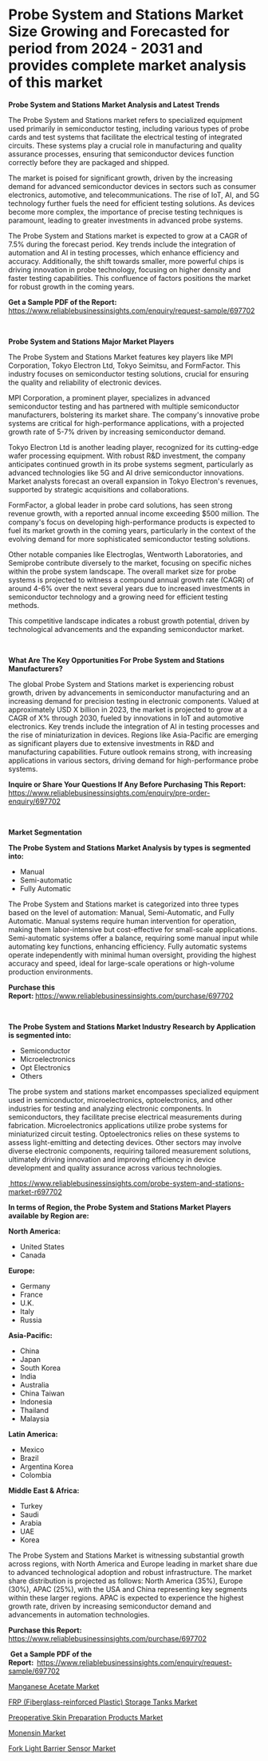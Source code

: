 <p><h1>Probe System and Stations Market Size Growing and Forecasted for period from 2024 - 2031 and provides complete market analysis of this market</h1></p><p><strong>Probe System and Stations Market Analysis and Latest Trends</strong></p>
<p><p>The Probe System and Stations market refers to specialized equipment used primarily in semiconductor testing, including various types of probe cards and test systems that facilitate the electrical testing of integrated circuits. These systems play a crucial role in manufacturing and quality assurance processes, ensuring that semiconductor devices function correctly before they are packaged and shipped.</p><p>The market is poised for significant growth, driven by the increasing demand for advanced semiconductor devices in sectors such as consumer electronics, automotive, and telecommunications. The rise of IoT, AI, and 5G technology further fuels the need for efficient testing solutions. As devices become more complex, the importance of precise testing techniques is paramount, leading to greater investments in advanced probe systems.</p><p>The Probe System and Stations market is expected to grow at a CAGR of 7.5% during the forecast period. Key trends include the integration of automation and AI in testing processes, which enhance efficiency and accuracy. Additionally, the shift towards smaller, more powerful chips is driving innovation in probe technology, focusing on higher density and faster testing capabilities. This confluence of factors positions the market for robust growth in the coming years.</p></p>
<p><strong>Get a Sample PDF of the Report:&nbsp;</strong> <a href="https://www.reliablebusinessinsights.com/enquiry/request-sample/697702?utm_campaign=1405&utm_medium=2&utm_source=Github&utm_content=ia&utm_term=29092024&utm_id=probe-system-and-stations">https://www.reliablebusinessinsights.com/enquiry/request-sample/697702</a></p>
<p>&nbsp;</p>
<p><strong>Probe System and Stations Major Market Players</strong></p>
<p><p>The Probe System and Stations Market features key players like MPI Corporation, Tokyo Electron Ltd, Tokyo Seimitsu, and FormFactor. This industry focuses on semiconductor testing solutions, crucial for ensuring the quality and reliability of electronic devices. </p><p>MPI Corporation, a prominent player, specializes in advanced semiconductor testing and has partnered with multiple semiconductor manufacturers, bolstering its market share. The company's innovative probe systems are critical for high-performance applications, with a projected growth rate of 5-7% driven by increasing semiconductor demand.</p><p>Tokyo Electron Ltd is another leading player, recognized for its cutting-edge wafer processing equipment. With robust R&D investment, the company anticipates continued growth in its probe systems segment, particularly as advanced technologies like 5G and AI drive semiconductor innovations. Market analysts forecast an overall expansion in Tokyo Electron's revenues, supported by strategic acquisitions and collaborations.</p><p>FormFactor, a global leader in probe card solutions, has seen strong revenue growth, with a reported annual income exceeding $500 million. The company's focus on developing high-performance products is expected to fuel its market growth in the coming years, particularly in the context of the evolving demand for more sophisticated semiconductor testing solutions.</p><p>Other notable companies like Electroglas, Wentworth Laboratories, and Semiprobe contribute diversely to the market, focusing on specific niches within the probe system landscape. The overall market size for probe systems is projected to witness a compound annual growth rate (CAGR) of around 4-6% over the next several years due to increased investments in semiconductor technology and a growing need for efficient testing methods. </p><p>This competitive landscape indicates a robust growth potential, driven by technological advancements and the expanding semiconductor market.</p></p>
<p>&nbsp;</p>
<p><strong>What Are The Key Opportunities For Probe System and Stations Manufacturers?</strong></p>
<p><p>The global Probe System and Stations market is experiencing robust growth, driven by advancements in semiconductor manufacturing and an increasing demand for precision testing in electronic components. Valued at approximately USD X billion in 2023, the market is projected to grow at a CAGR of X% through 2030, fueled by innovations in IoT and automotive electronics. Key trends include the integration of AI in testing processes and the rise of miniaturization in devices. Regions like Asia-Pacific are emerging as significant players due to extensive investments in R&D and manufacturing capabilities. Future outlook remains strong, with increasing applications in various sectors, driving demand for high-performance probe systems.</p></p>
<p><strong>Inquire or Share Your Questions If Any Before Purchasing This Report:</strong> <a href="https://www.reliablebusinessinsights.com/enquiry/pre-order-enquiry/697702?utm_campaign=1405&utm_medium=2&utm_source=Github&utm_content=ia&utm_term=29092024&utm_id=probe-system-and-stations">https://www.reliablebusinessinsights.com/enquiry/pre-order-enquiry/697702</a></p>
<p>&nbsp;</p>
<p><strong>Market Segmentation</strong></p>
<p><strong>The Probe System and Stations Market Analysis by types is segmented into:</strong></p>
<p><ul><li>Manual</li><li>Semi-automatic</li><li>Fully Automatic</li></ul></p>
<p><p>The Probe System and Stations market is categorized into three types based on the level of automation: Manual, Semi-Automatic, and Fully Automatic. Manual systems require human intervention for operation, making them labor-intensive but cost-effective for small-scale applications. Semi-automatic systems offer a balance, requiring some manual input while automating key functions, enhancing efficiency. Fully automatic systems operate independently with minimal human oversight, providing the highest accuracy and speed, ideal for large-scale operations or high-volume production environments.</p></p>
<p><strong>Purchase this Report:&nbsp;</strong><a href="https://www.reliablebusinessinsights.com/purchase/697702?utm_campaign=1405&utm_medium=2&utm_source=Github&utm_content=ia&utm_term=29092024&utm_id=probe-system-and-stations">https://www.reliablebusinessinsights.com/purchase/697702</a></p>
<p>&nbsp;</p>
<p><strong>The Probe System and Stations Market Industry Research by Application is segmented into:</strong></p>
<p><ul><li>Semiconductor</li><li>Microelectronics</li><li>Opt Electronics</li><li>Others</li></ul></p>
<p><p>The probe system and stations market encompasses specialized equipment used in semiconductor, microelectronics, optoelectronics, and other industries for testing and analyzing electronic components. In semiconductors, they facilitate precise electrical measurements during fabrication. Microelectronics applications utilize probe systems for miniaturized circuit testing. Optoelectronics relies on these systems to assess light-emitting and detecting devices. Other sectors may involve diverse electronic components, requiring tailored measurement solutions, ultimately driving innovation and improving efficiency in device development and quality assurance across various technologies.</p></p>
<p><a href="https://www.reliablebusinessinsights.com/probe-system-and-stations-market-r697702?utm_campaign=1405&utm_medium=2&utm_source=Github&utm_content=ia&utm_term=29092024&utm_id=probe-system-and-stations">&nbsp;https://www.reliablebusinessinsights.com/probe-system-and-stations-market-r697702</a></p>
<p><strong>In terms of Region, the Probe System and Stations Market Players available by Region are:</strong></p>
<p>
    <p> <strong> North America: </strong>
        <ul>
            <li>United States</li>
            <li>Canada</li>
        </ul>
        </p> 
    <p> <strong> Europe: </strong>
        <ul>
            <li>Germany</li>
            <li>France</li>
            <li>U.K.</li>
            <li>Italy</li>
            <li>Russia</li>
        </ul>
        </p> 
    <p> <strong> Asia-Pacific: </strong>
        <ul>
            <li>China</li>
            <li>Japan</li>
            <li>South Korea</li>
            <li>India</li>
            <li>Australia</li>
            <li>China Taiwan</li>
            <li>Indonesia</li>
            <li>Thailand</li>
            <li>Malaysia</li>
        </ul>
        </p> 
    <p> <strong> Latin America: </strong>
        <ul>
            <li>Mexico</li>
            <li>Brazil</li>
            <li>Argentina Korea</li>
            <li>Colombia</li>
        </ul>
        </p> 
    <p> <strong> Middle East & Africa: </strong>
        <ul>
            <li>Turkey</li>
            <li>Saudi</li>
            <li>Arabia</li>
            <li>UAE</li>
            <li>Korea</li>
        </ul>
    </p>
    </p>
<p><p>The Probe System and Stations Market is witnessing substantial growth across regions, with North America and Europe leading in market share due to advanced technological adoption and robust infrastructure. The market share distribution is projected as follows: North America (35%), Europe (30%), APAC (25%), with the USA and China representing key segments within these larger regions. APAC is expected to experience the highest growth rate, driven by increasing semiconductor demand and advancements in automation technologies.</p></p>
<p><strong>Purchase this Report: </strong><a href="https://www.reliablebusinessinsights.com/purchase/697702?utm_campaign=1405&utm_medium=2&utm_source=Github&utm_content=ia&utm_term=29092024&utm_id=probe-system-and-stations">https://www.reliablebusinessinsights.com/purchase/697702</a></p>
<p>&nbsp;<strong>Get a Sample PDF of the Report:&nbsp;&nbsp;</strong><a href="https://www.reliablebusinessinsights.com/enquiry/request-sample/697702?utm_campaign=1405&utm_medium=2&utm_source=Github&utm_content=ia&utm_term=29092024&utm_id=probe-system-and-stations">https://www.reliablebusinessinsights.com/enquiry/request-sample/697702</a></p>
<p><strong></strong></p>
<p><p><a href="https://www.linkedin.com/pulse/global-manganese-acetate-industry-types-applications-market-inhmc?utm_campaign=1405&utm_medium=2&utm_source=Github&utm_content=ia&utm_term=29092024&utm_id=probe-system-and-stations">Manganese Acetate Market</a></p><p><a href="https://issuu.com/reportprime-2/docs/frp-fiberglass-reinforced-plastic-s_6e0917ddf91578?utm_campaign=1405&utm_medium=2&utm_source=Github&utm_content=ia&utm_term=29092024&utm_id=probe-system-and-stations">FRP (Fiberglass-reinforced Plastic) Storage Tanks Market</a></p><p><a href="https://issuu.com/reportprime-2/docs/preoperative-skin-preparation-produ_1daf560f085697?utm_campaign=1405&utm_medium=2&utm_source=Github&utm_content=ia&utm_term=29092024&utm_id=probe-system-and-stations">Preoperative Skin Preparation Products Market</a></p><p><a href="https://www.linkedin.com/pulse/future-insights-monensin-market-trends-regional-analysis-year-tfjvc?utm_campaign=1405&utm_medium=2&utm_source=Github&utm_content=ia&utm_term=29092024&utm_id=probe-system-and-stations">Monensin Market</a></p><p><a href="https://www.linkedin.com/pulse/insights-fork-light-barrier-sensor-market-players-size-geographical-3kv1f?utm_campaign=1405&utm_medium=2&utm_source=Github&utm_content=ia&utm_term=29092024&utm_id=probe-system-and-stations">Fork Light Barrier Sensor Market</a></p></p>